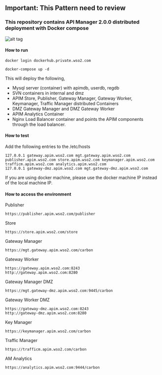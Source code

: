 
## Important: This Pattern need to review

### This repository contains API Manager 2.0.0 distributed deployment with Docker compose

![alt tag](https://github.com/wso2-support/deployment-patterns/blob/master/wso2am/2.0.0/patterns/design/am-2.0-pattern-3.png)

#### How to run

 ```docker login dockerhub.private.wso2.com ```

 ```docker-compose up -d```

This will deploy the following,

* Mysql server (container) with apimdb, userdb, regdb
* SVN containers in internal and dmz
* APIM Store, Publisher, Gateway Manager, Gateway Worker, Keymanager, Traffic Manager distributed Containers
* DMZ Gateway Manager and DMZ Gateway Worker
* APIM Analytics Container
* Nginx Load Balancer container and points the APIM components through the load balancer.


#### How to test

Add the following entries to the /etc/hosts
```
127.0.0.1 gateway.apim.wso2.com mgt.gateway.apim.wso2.com publisher.apim.wso2.com store.apim.wso2.com keymanager.apim.wso2.com trafficm.apim.wso2.com analytics.apim.wso2.com
127.0.0.1 gateway-dmz.apim.wso2.com mgt.gateway-dmz.apim.wso2.com
```

If you are using docker machine, please use the docker machine IP instead of the local machine IP.

#### How to access the environment

Publisher

```
https://publisher.apim.wso2.com/publisher
```

Store

```
https://store.apim.wso2.com/store
```

Gateway Manager

```
https://mgt.gateway.apim.wso2.com/carbon
```

Gateway Worker

```
https://gateway.apim.wso2.com:8243
http://gateway.apim.wso2.com:8280
```

Gateway Manager DMZ

```
https://mgt.gateway-dmz.apim.wso2.com:9445/carbon
```

Gateway Worker DMZ

```
https://gateway-dmz.apim.wso2.com:8243
http://gateway-dmz.apim.wso2.com:8280
```

Key Manager

```
https://keymanager.apim.wso2.com/carbon
```

Traffic Manager

```
https://trafficm.apim.wso2.com/carbon
```

AM Analytics

```
https://analytics.apim.wso2.com:9444/carbon
```
